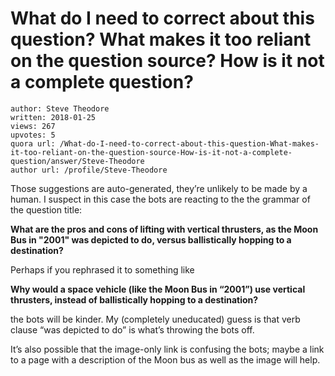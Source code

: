 # What do I need to correct about this question? What makes it too reliant on the question source? How is it not a complete question?

	author: Steve Theodore
	written: 2018-01-25
	views: 267
	upvotes: 5
	quora url: /What-do-I-need-to-correct-about-this-question-What-makes-it-too-reliant-on-the-question-source-How-is-it-not-a-complete-question/answer/Steve-Theodore
	author url: /profile/Steve-Theodore


Those suggestions are auto-generated, they’re unlikely to be made by a human. I suspect in this case the bots are reacting to the the grammar of the question title:

__What are the pros and cons of lifting with vertical thrusters, as the Moon Bus in "2001" was depicted to do, versus ballistically hopping to a destination?__ 

Perhaps if you rephrased it to something like

__Why would a space vehicle (like the Moon Bus in “2001”) use vertical thrusters, instead of ballistically hopping to a destination?__ 

the bots will be kinder. My (completely uneducated) guess is that verb clause “was depicted to do” is what’s throwing the bots off.

It’s also possible that the image-only link is confusing the bots; maybe a link to a page with a description of the Moon bus as well as the image will help.

